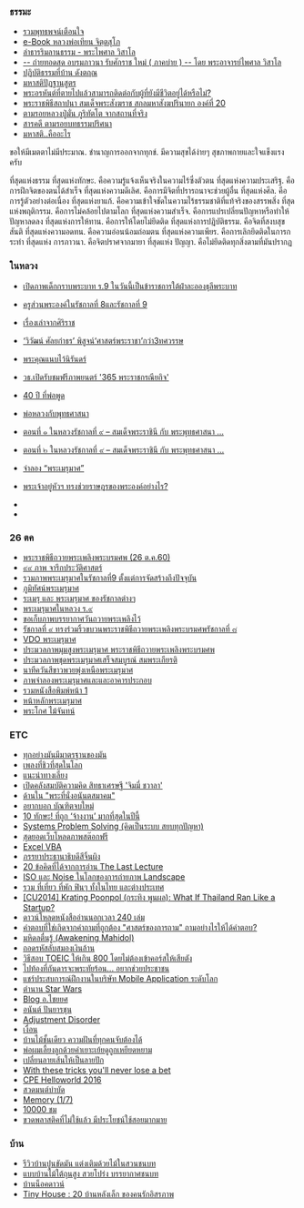 ### ธรรมะ
- [รวมพุทธพจน์เตือนใจ](https://sites.google.com/site/dhammatharn/phuthth-phcn/rwm-phuthth-phcn)
- [e-Book หลวงพ่อเทียน จิตฺตสุโภ](http://www.watsanamnai.info/pdf/)
- [ลำธารริมลานธรรม - พระไพศาล วิสาโล](https://www.visalo.org/article/budLumTarn.htm)
- [-- ถ่ายทอดสด อบรมภาวนา รับศักราช ใหม่ ( ภาคบ่าย ) -- โดย พระอาจารย์ไพศาล วิสาโล](https://www.facebook.com/watch/live/?ref=watch_permalink&v=1667240136648058)
- [ปฏิบัติธรรมที่บ้าน ดังตฤณ](https://www.facebook.com/watch/?v=1537247442981074)
- [มหาสติปัฏฐานสูตร](http://www.nkgen.com/34.htm)
- [พระอรหันต์ที่ตายไปแล้วสามารถติดต่อกับผู้ที่ยังมีชีวิตอยู่ได้หรือไม่?](https://drronenv.wordpress.com/2014/04/30/pra-arahan-nippan/)
- [พระราชพิธีสถาปนา สมเด็จพระสังฆราช สกลมหาสังฆปรินายก องค์ที่ 20](https://www.facebook.com/watch/live/?ref=watch_permalink&v=10154203318770841)
- [ตามรอยหลวงปู่มั่น ภูริทัตโต จากสถานที่จริง](https://www.youtube.com/watch?v=5avdawvh4SA)
- [สารคดี ตามรอยบทธรรมปริศนา](https://www.youtube.com/watch?v=F50Izhd8SUU)
- [มหาสติ..คืออะไร](https://www.facebook.com/permalink.php?story_fbid=1547088265329913&id=174670492571704)

ขอให้มีเมตตาไม่มีประมาณ. ชำนาญการออกจากทุกข์.  มีความสุขได้ง่ายๆ สุขภาพกายและใจแข็งแรงครับ

ที่สุดแห่งธรรม
     ที่สุดแห่งทักษะ. คือความรู้แจ้งเห็นจริงในความไร้ซึ่งตัวตน
     ที่สุดแห่งความประเสริฐ. คือการฝึกจิตของตนได้สำเร็จ
     ที่สุดแห่งความดีเลิศ. คือการมีจิตที่ปรารถนาจะช่วยผู้อื่น
     ที่สุดแห่งศีล. คือการรู้ตัวอย่างต่อเนื่อง
     ที่สุดแห่งยาแก้. คือความเข้าใจชัดในความไร้ธรรมชาติที่แท้จริงของสรรพสิ่ง
     ที่สุดแห่งพฤติกรรม. คือการไม่คล้อยไปตามโลก
     ที่สุดแห่งความสำเร็จ. คือการแปรเปลี่ยนปัญหาหรือทำให้ปัญหาลดลง
     ที่สุดแห่งการให้ทาน. คือการให้โดยไม่ยึดติด
     ที่สุดแห่งการปฎิบัติธรรม. คือจิตที่สงบสุขสันติ
     ที่สุดแห่งความอดทน. คือความอ่อนน้อมถ่อมตน
     ที่สุดแห่งความเพียร. คือการเลิกยึดติดในการกระทำ
     ที่สุดแห่ง การภาวนา. คือจิตปราศจากมายา
     ที่สุดแห่ง ปัญญา. คือไม่ยึดติดทุกสิ่งตามที่มันปรากฏ

### ในหลวง
- [เปิดภาพเด็กกราบพระบาท ร.9 ในวันนี้เป็นข้าราชการใต้ฝ่าละอองธุลีพระบาท](https://hilight.kapook.com/view/143711)
- [ครูส่วนพระองค์ในรัชกาลที่ 8และรัชกาลที่ 9](https://www.facebook.com/groups/549654008474013/permalink/1261974217241985/)
- [เรื่องเล่าจากศิริราช](https://today.line.me/th/v2/article/c3d2ce3bcbd74bcb916ff224a6f3f0cb1a032e79515754e88071289a50297c52?openExternalBrowser=1)
- [‘วิวัฒน์ ศัลยกำธร’ พิสูจน์‘ศาสตร์พระราชา’กว่า3ทศวรรษ](https://www.thansettakij.com/2016/11/05/110895)
- [พระคุณแนบไว้นิรันดร์](http://www.kingrama9.chula.ac.th/)
- [วธ.เปิดรับชมฟรีภาพยนตร์ '365 พระราชกรณียกิจ'](https://www.bangkokbiznews.com/news/detail/723145)
- [40 ปี ที่พ่อพูด](https://www.facebook.com/act.anticorruptionThailand/posts/701461880018562)
- [พ่อหลวงกับพุทธศาสนา](https://www.facebook.com/watch/?v=1162052210581601)
- [ตอนที่ ๑ ในหลวงรัชกาลที่ ๙ – สมเด็จพระราชินี กับ พระพุทธศาสนา ...](https://www.facebook.com/watch/?v=1839122586372035)
- [ตอนที่ ๒ ในหลวงรัชกาลที่ ๙ – สมเด็จพระราชินี กับ พระพุทธศาสนา ...](https://www.facebook.com/watch/?v=1839141736370120)
- [จำลอง “พระเมรุมาศ” ](https://www.facebook.com/watch/?v=1475878525779336)
- [พระเจ้าอยู่หัวฯ ทรงช่วยราษฎรของพระองค์อย่างไร? ](https://www.facebook.com/permalink.php?story_fbid=745621095597839&id=188583217968299)
- 


- 
### 26 ตค
- [พระราชพิธีถวายพระเพลิงพระบรมศพ (26 ต.ค.60)](https://www.facebook.com/tnamcot/photos?tab=album&album_id=1281206845316785)
- [๙๙ ภาพ จารึกประวัติศาสตร์](https://www.facebook.com/thairath/photos/?tab=album&album_id=10156244532752439)
- [รวมภาพพระเมรุมาศในรัชกาลที่9 ตั้งแต่การจัดสร้างถึงปัจจุบัน](https://www.facebook.com/everycamera/photos?tab=album&album_id=1144771478988990)
- [ภูมิทัศน์พระเมรุมาศ](https://www.facebook.com/Thairath/posts/10156237083177439)
- [ระเมรุ และ พระเมรุมาศ ของรัชกาลต่างๆ](https://www.facebook.com/permalink.php?story_fbid=10210341278556916&id=1490681263)
- [พระเมรุมาศในหลวง ร.๙](https://www.facebook.com/Mono29News/posts/435409050194587)
- [ขอเก็บภาพบรรยากาศวันถวายพระเพลิงไว้](https://www.facebook.com/keatkong/media_set?set=a.10155838966659310.1073741855.616624309&type=3)
- [รัชกาลที่ ๙ ทรงร่วมริ้วขบวนพระราชพิธีถวายพระเพลิงพระบรมศพรัชกาลที่ ๘](https://www.facebook.com/clipdet1000000view/posts/1459375330847636)
- [VDO พระเมรุมาศ](https://www.facebook.com/teerath.sirisuriyabavornkul/videos/10209110847922091/)
- [ประมวลภาพมุมสูงพระเมรุมาศ พระราชพิธีถวายพระเพลิงพระบรมศพ](https://www.facebook.com/watch/?v=1758807341087407)
- [ประมวลภาพชุดพระเมรุมาศเสร็จสมบูรณ์ สมพระเกียรติ](https://www.facebook.com/tnamcot/photos?tab=album&album_id=1275830715854398)
- [นาทีควันสีขาวพวยพุ่งเหนือพระเมรุมาศ](https://www.khaosod.co.th/the-royal-cremation/news_596533)
- [ภาพจำลองพระเมรุมาศและและอาคารประกอบ](https://www.facebook.com/MGRNEWS1/posts/1976978895925292)
- [รวมหนังสือพิมพ์หน้า 1](https://www.facebook.com/wanchai.udomkitwanit/posts/10209858399684007)
- [หน้าหลักพระเมรุมาศ](http://www.kingrama9.th/)
- [พระโกศ ไม้จันทน์](https://www.facebook.com/kobnokkala/posts/2241991625827060)


### ETC
- [ทุกอย่างมันมีมาตรฐานของมัน](https://www.facebook.com/groups/549654008474013/permalink/1435367269902678/)
- [เพลงที่ชิวที่สุดในโลก](https://www.facebook.com/3min.mahalai/posts/490785631276832)
- [แนะนำทางเลี่ยง](https://www.facebook.com/MittraphapRoad/posts/1782063981868362)
- [เปิดคลังสมบัติความคิด สิทธาเศรษฐี 'จิมมี่ ชวาลา' ](https://www.facebook.com/watch/?v=1664703463549732)
- [ด้านใน "พระที่นั่งอนันตสมาคม" ](https://seeme.me/ch/motionnews/MmaZOM)
- [อยากบอก บัณฑิตจบใหม่](https://www.facebook.com/permalink.php?story_fbid=1495902903835146&id=422259541199493)
- [10 ทักษะ! ที่ถูก ‘จ้างงาน’ มากที่สุดในปีนี้](https://www.marketingoops.com/digital-life/10-skills-got-hired-job/)
- [Systems Problem Solving (คิดเป็นระบบ สยบทุกปัญหา) ](https://www.slideshare.net/toffeemen/systems-problem-solving)
- [สุดยอดเว็บโหลดภาพสต๊อกฟรี](https://www.facebook.com/panyawa/posts/10211899508034583)
- [Excel VBA](https://drive.google.com/file/d/0Bxpfgh-rqhIWY2VoM1dQSjV4bGc/view?resourcekey=0-Bzd5vpGazAevUg5NtzjlIw)
- [ภรรยาประธานาธิบดีสีจิ้นผิง](https://www.facebook.com/permalink.php?story_fbid=10213178598686792&id=1450051196)
- [20 ข้อคิดที่ได้จากการอ่าน The Last Lecture](https://pantip.com/topic/31353990)
- [ISO และ Noise ในโลกของการถ่ายภาพ Landscape](https://pantip.com/topic/36790501)
- [รวม ที่เที่ยว ที่พัก ฟินๆ ทั้งในไทย และต่างประเทศ](https://travel.trueid.net/)
- [[CU2014] Krating Poonpol (กระทิง พูนผล): What If Thailand Ran Like a Startup?](https://www.youtube.com/watch?v=-rIVq_PAQmY)
- [ดาวน์โหลดหนังสืออ่านนอกเวลา 240 เล่ม](http://www.e4thai.com/e4e/index.php?view=article&catid=34%3Adownload-sites&id=161%3Apenguin-readers)
- [คำตอบที่ใช่เกิดจากคำถามที่ถูกต้อง "ศาสตร์ของการถาม" ถามอย่างไรให้ได้คำตอบ?](https://nuuneoi.com/blog/blog.php?read_id=806)
- [มหิดลตื่นรู้ (Awakening Mahidol)](https://ruchareka.wordpress.com/2016/12/15/%e0%b8%a1%e0%b8%ab%e0%b8%b4%e0%b8%94%e0%b8%a5%e0%b8%95%e0%b8%b7%e0%b9%88%e0%b8%99%e0%b8%a3%e0%b8%b9%e0%b9%89-awakening-mahidol/)
- [ถอดรหัสลับสมองเงินล้าน](https://iyom-bookviews.com/%e0%b8%ab%e0%b8%a1%e0%b8%a7%e0%b8%94%e0%b8%88%e0%b8%b4%e0%b8%95%e0%b8%a7%e0%b8%b4%e0%b8%97%e0%b8%a2%e0%b8%b2/%e0%b8%96%e0%b8%ad%e0%b8%94%e0%b8%a3%e0%b8%ab%e0%b8%b1%e0%b8%aa%e0%b8%a5%e0%b8%b1%e0%b8%9a%e0%b8%aa%e0%b8%a1%e0%b8%ad%e0%b8%87%e0%b9%80%e0%b8%87%e0%b8%b4%e0%b8%99%e0%b8%a5%e0%b9%89%e0%b8%b2%e0%b8%99.html)
- [วิธีสอบ TOEIC ให้เกิน 800 โดยไม่ต้องเข้าคอร์สให้เสียตัง](https://pantip.com/topic/33022938)
- [ไปท้องที่กันดารจะพระทัยร้อน... อยากช่วยประชาชน](https://www.thansettakij.com/2016/11/03/111103)
- [แชร์ประสบการณ์ฝึกงานในบริษัท Mobile Application ระดับโลก](https://pantip.com/topic/34009887)
- [ตำนาน Star Wars](https://www.moviesoldnew.com/star-wars/)
- [Blog อ.ไชยยศ](https://www.oknation.net/post/detail/634ecb67f7404632b2696b3e)
- [อนันต์ ปันยารชุน](https://www.facebook.com/nareth.malai/posts/10154766977137980)
- [Adjustment Disorder](https://www.facebook.com/WriteToSharePage/posts/794991113995273)
- [เงื่อน](https://www.facebook.com/Baankasetporpeang/posts/1511792372167678)
- [บ้านไม้ชั้นเดียว ความฝันที่ทุกคนจับต้องได้](https://www.homify.co.th/ideabooks/1168016/%E0%B8%9A%E0%B9%89%E0%B8%B2%E0%B8%99%E0%B9%84%E0%B8%A1%E0%B9%89%E0%B8%8A%E0%B8%B1%E0%B9%89%E0%B8%99%E0%B9%80%E0%B8%94%E0%B8%B5%E0%B8%A2%E0%B8%A7-%E0%B8%84%E0%B8%A7%E0%B8%B2%E0%B8%A1%E0%B8%9D%E0%B8%B1%E0%B8%99%E0%B8%97%E0%B8%B5%E0%B9%88%E0%B8%97%E0%B8%B8%E0%B8%81%E0%B8%84%E0%B8%99%E0%B8%88%E0%B8%B1%E0%B8%9A%E0%B8%95%E0%B9%89%E0%B8%AD%E0%B8%87%E0%B9%84%E0%B8%94%E0%B9%89)
- [พ่อผมเลี้ยงลูกด้วยคำเยาะเย้ยดูถูกเหยียดหยาม](https://www.facebook.com/suvinaip/posts/1175375779166228)
- [เปลี่ยนลายเส้นให้เป็นลายปัก](https://www.youtube.com/watch?v=48hypTM2IAM)
- [With these tricks you'll never lose a bet](https://www.facebook.com/watch/?v=762314993911088)
- [CPE Helloworld 2016](https://www.youtube.com/watch?v=2uc7PDtIehQ)
- [สวดมนต์บำบัด](https://www.youtube.com/watch?v=jPvDlWP99bg)
- [Memory (1/7)](https://www.youtube.com/watch?v=ER2kb45bTBc)
- [10000 ชม](https://www.facebook.com/1Thing.1Thing/posts/883708935091852)
- [ขวดพลาสติคที่ไม่ใช้แล้ว มีประโยชน์ใช้สอยมากมาย](https://www.facebook.com/groups/thaidiyidea/permalink/675628459271664/)

### บ้าน
- [รีวิวบ้านปูนขัดมัน แต่งเติมด้วยไม้ในสวนชนบท](https://www.banidea.com/home-loft-and-garden-by-prom/)
- [แบบบ้านไม้ใต้ถุนสูง สวยโปร่ง บรรยากาศชนบท](https://www.homenayoo.com/thai-home-38/)
- [บ้านน็อคดาวน์ ](https://www.facebook.com/MasArchitectsTH/photos/pcb.1042564519124627/1042345099146569/?type=3&theater)
- [Tiny House : 20 บ้านหลังเล็ก ของคนรักอิสรภาพ ](https://www.banidea.com/20-tiny-house-design/)


